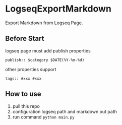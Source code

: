 # LogseqExportMarkdown

Export Markdown from Logseq Page.

## Before Start

logseq page must add publish properties

```
publish:: $category $DATE(%Y-%m-%d)
```

other properties support

```
tags:: #xxx #xxx
```

## How to use

1. pull this repo
2. configuration logseq path and markdown out path
3. run command `python main.py`
